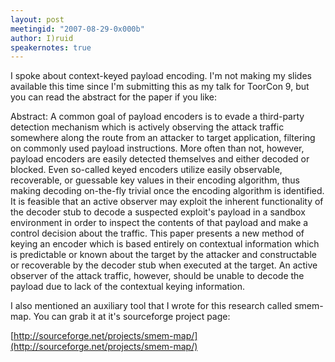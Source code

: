 ```yaml
---
layout: post
meetingid: "2007-08-29-0x000b"
author: I)ruid
speakernotes: true
---
```


I spoke about context-keyed payload encoding. I'm not making my slides
available this time since I'm submitting this as my talk for ToorCon 9,
but you can read the abstract for the paper if you like:

Abstract: A common goal of payload encoders is to evade a third-party
detection mechanism which is actively observing the attack traffic
somewhere along the route from an attacker to target application,
filtering on commonly used payload instructions. More often than not,
however, payload encoders are easily detected themselves and either
decoded or blocked. Even so-called keyed encoders utilize easily
observable, recoverable, or guessable key values in their encoding
algorithm, thus making decoding on-the-fly trivial once the encoding
algorithm is identified. It is feasible that an active observer may
exploit the inherent functionality of the decoder stub to decode a
suspected exploit's payload in a sandbox environment in order to inspect
the contents of that payload and make a control decision about the
traffic. This paper presents a new method of keying an encoder which is
based entirely on contextual information which is predictable or known
about the target by the attacker and constructable or recoverable by the
decoder stub when executed at the target. An active observer of the
attack traffic, however, should be unable to decode the payload due to
lack of the contextual keying information.

I also mentioned an auxiliary tool that I wrote for this research called
smem-map. You can grab it at it's sourceforge project page:

[http://sourceforge.net/projects/smem-map/](http://sourceforge.net/projects/smem-map/)

